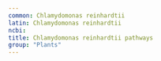 ```yaml
---
common: Chlamydomonas reinhardtii
latin: Chlamydomonas reinhardtii
ncbi: 
title: Chlamydomonas reinhardtii pathways
group: "Plants"
---
```

